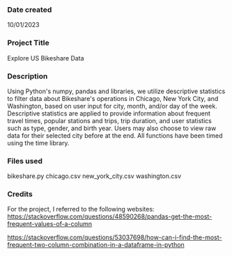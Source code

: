 ### Date created
10/01/2023

### Project Title
Explore US Bikeshare Data

### Description
Using Python's numpy, pandas and libraries, we utilize descriptive statistics to filter data about Bikeshare's operations in Chicago, New York City, and Washington, based on user input for city, month, and/or day of the week. Descriptive statistics are applied to provide information about frequent travel times, popular stations and trips, trip duration, and user statistics such as type, gender, and birth year. Users may also choose to view raw data for their selected city before at the end. All functions have been timed using the time library.

### Files used
bikeshare.py chicago.csv new_york_city.csv washington.csv

### Credits
For the project, I referred to the following websites:
https://stackoverflow.com/questions/48590268/pandas-get-the-most-frequent-values-of-a-column

https://stackoverflow.com/questions/53037698/how-can-i-find-the-most-frequent-two-column-combination-in-a-dataframe-in-python

